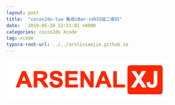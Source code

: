 ```yaml
---
layout: post
title:  "cocos2dx-lua 集成zBar-sdk扫描二维码"
date:   2019-05-20 13:31:01 +0800
categories: cocos2dx Xcode
tag: xcode
typora-root-url: ../../arslixiaojie.github.io
---
```


![](/assets/arsenalxj.png)